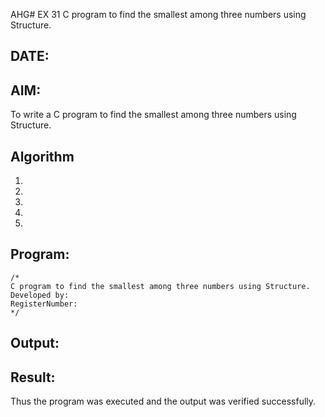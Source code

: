 AHG# EX 31 C program to find the smallest among three numbers using Structure.
## DATE:
## AIM:
To write a C program to find the smallest among three numbers using Structure.

## Algorithm
1. 
2. 
3. 
4.  
5.   

## Program:
```
/*
C program to find the smallest among three numbers using Structure.
Developed by: 
RegisterNumber:  
*/
```

## Output:



## Result:
Thus the program was executed and the output was verified successfully.
